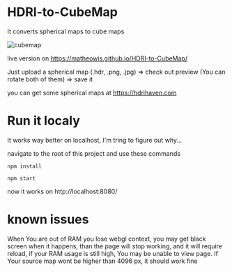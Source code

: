 # HDRI-to-CubeMap

It converts spherical maps to cube maps

![cubemap](https://matheowis.github.io/assets//HDRI-to_Cubemap/cubemap2.gif)

live version on https://matheowis.github.io/HDRI-to-CubeMap/

Just upload a spherical map (.hdr, .png, .jpg) => check out preview (You can rotate both of them) => save it

you can get some spherical maps at https://hdrihaven.com

# Run it localy
It works way better on localhost, I'm tring to figure out why...

navigate to the root of this project and use these commands

```npm install```

```npm start```

now it works on http://localhost:8080/

# known issues

When You are out of RAM you lose webgl context, you may get black screen when it happens, than the page will stop working, and it will require reload, if your RAM usage is still high, You may be unable to view page. If Your source map wont be higher than 4096 px, it should work fine
